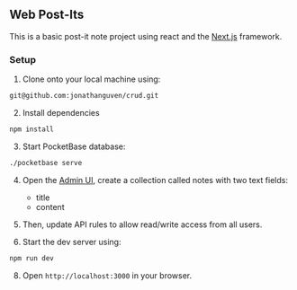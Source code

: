 ## Web Post-Its
This is a basic post-it note project using react and the [Next.js](https://nextjs.org/) framework.

### Setup
1. Clone onto your local machine using:
``` bash
git@github.com:jonathanguven/crud.git
```
2. Install dependencies
```bash
npm install
```
3. Start PocketBase database:
``` bash
./pocketbase serve
```

4. Open the [Admin UI](http://127.0.0.1:8090/_/), create a collection called notes with two text fields:
   - title
   - content
5. Then, update API rules to allow read/write access from all users.

7. Start the dev server using:
```bash
npm run dev
```

8. Open `http://localhost:3000` in your browser.


